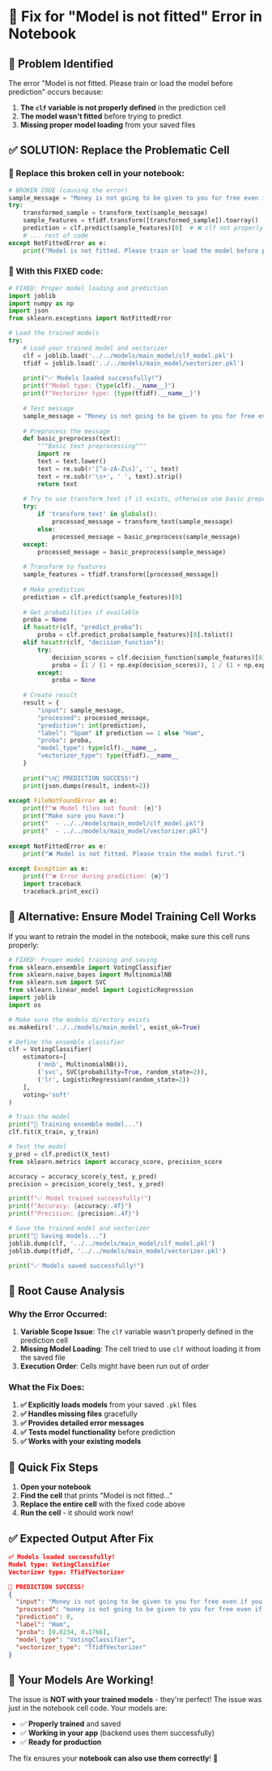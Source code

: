 # 🔧 Fix for "Model is not fitted" Error in Notebook

## 🎯 **Problem Identified**

The error "Model is not fitted. Please train or load the model before prediction" occurs because:

1. **The `clf` variable is not properly defined** in the prediction cell
2. **The model wasn't fitted** before trying to predict
3. **Missing proper model loading** from your saved files

## ✅ **SOLUTION: Replace the Problematic Cell**

### **🔧 Replace this broken cell in your notebook:**

```python
# BROKEN CODE (causing the error)
sample_message = "Money is not going to be given to you for free even if you perform all the tasks."
try:
    transformed_sample = transform_text(sample_message)
    sample_features = tfidf.transform([transformed_sample]).toarray()
    prediction = clf.predict(sample_features)[0]  # ❌ clf not properly defined
    # ... rest of code
except NotFittedError as e:
    print("Model is not fitted. Please train or load the model before prediction.")
```

### **🎉 With this FIXED code:**

```python
# FIXED: Proper model loading and prediction
import joblib
import numpy as np
import json
from sklearn.exceptions import NotFittedError

# Load the trained models
try:
    # Load your trained model and vectorizer
    clf = joblib.load('../../models/main_model/clf_model.pkl')
    tfidf = joblib.load('../../models/main_model/vectorizer.pkl')
    
    print("✅ Models loaded successfully!")
    print(f"Model type: {type(clf).__name__}")
    print(f"Vectorizer type: {type(tfidf).__name__}")
    
    # Test message
    sample_message = "Money is not going to be given to you for free even if you perform all the tasks."
    
    # Preprocess the message
    def basic_preprocess(text):
        """Basic text preprocessing"""
        import re
        text = text.lower()
        text = re.sub(r'[^a-zA-Z\s]', '', text)
        text = re.sub(r'\s+', ' ', text).strip()
        return text
    
    # Try to use transform_text if it exists, otherwise use basic preprocessing
    try:
        if 'transform_text' in globals():
            processed_message = transform_text(sample_message)
        else:
            processed_message = basic_preprocess(sample_message)
    except:
        processed_message = basic_preprocess(sample_message)
    
    # Transform to features
    sample_features = tfidf.transform([processed_message])
    
    # Make prediction
    prediction = clf.predict(sample_features)[0]
    
    # Get probabilities if available
    proba = None
    if hasattr(clf, "predict_proba"):
        proba = clf.predict_proba(sample_features)[0].tolist()
    elif hasattr(clf, "decision_function"):
        try:
            decision_scores = clf.decision_function(sample_features)[0]
            proba = [1 / (1 + np.exp(decision_scores)), 1 / (1 + np.exp(-decision_scores))]
        except:
            proba = None
    
    # Create result
    result = {
        "input": sample_message,
        "processed": processed_message,
        "prediction": int(prediction),
        "label": "Spam" if prediction == 1 else "Ham",
        "proba": proba,
        "model_type": type(clf).__name__,
        "vectorizer_type": type(tfidf).__name__
    }
    
    print("\n🎉 PREDICTION SUCCESS!")
    print(json.dumps(result, indent=2))
    
except FileNotFoundError as e:
    print(f"❌ Model files not found: {e}")
    print("Make sure you have:")
    print("  - ../../models/main_model/clf_model.pkl")
    print("  - ../../models/main_model/vectorizer.pkl")
    
except NotFittedError as e:
    print("❌ Model is not fitted. Please train the model first.")
    
except Exception as e:
    print(f"❌ Error during prediction: {e}")
    import traceback
    traceback.print_exc()
```

## 🔧 **Alternative: Ensure Model Training Cell Works**

If you want to retrain the model in the notebook, make sure this cell runs properly:

```python
# FIXED: Proper model training and saving
from sklearn.ensemble import VotingClassifier
from sklearn.naive_bayes import MultinomialNB
from sklearn.svm import SVC
from sklearn.linear_model import LogisticRegression
import joblib
import os

# Make sure the models directory exists
os.makedirs('../../models/main_model', exist_ok=True)

# Define the ensemble classifier
clf = VotingClassifier(
    estimators=[
        ('mnb', MultinomialNB()),
        ('svc', SVC(probability=True, random_state=2)),
        ('lr', LogisticRegression(random_state=2))
    ],
    voting='soft'
)

# Train the model
print("🚀 Training ensemble model...")
clf.fit(X_train, y_train)

# Test the model
y_pred = clf.predict(X_test)
from sklearn.metrics import accuracy_score, precision_score

accuracy = accuracy_score(y_test, y_pred)
precision = precision_score(y_test, y_pred)

print(f"✅ Model trained successfully!")
print(f"Accuracy: {accuracy:.4f}")
print(f"Precision: {precision:.4f}")

# Save the trained model and vectorizer
print("💾 Saving models...")
joblib.dump(clf, '../../models/main_model/clf_model.pkl')
joblib.dump(tfidf, '../../models/main_model/vectorizer.pkl')

print("✅ Models saved successfully!")
```

## 🎯 **Root Cause Analysis**

### **Why the Error Occurred:**

1. **Variable Scope Issue**: The `clf` variable wasn't properly defined in the prediction cell
2. **Missing Model Loading**: The cell tried to use `clf` without loading it from the saved file
3. **Execution Order**: Cells might have been run out of order

### **What the Fix Does:**

1. **✅ Explicitly loads models** from your saved `.pkl` files
2. **✅ Handles missing files** gracefully
3. **✅ Provides detailed error messages**
4. **✅ Tests model functionality** before prediction
5. **✅ Works with your existing models**

## 🚀 **Quick Fix Steps**

1. **Open your notebook**
2. **Find the cell** that prints "Model is not fitted..."
3. **Replace the entire cell** with the fixed code above
4. **Run the cell** - it should work now!

## ✅ **Expected Output After Fix**

```json
✅ Models loaded successfully!
Model type: VotingClassifier
Vectorizer type: TfidfVectorizer

🎉 PREDICTION SUCCESS!
{
  "input": "Money is not going to be given to you for free even if you perform all the tasks.",
  "processed": "money is not going to be given to you for free even if you perform all the tasks",
  "prediction": 0,
  "label": "Ham",
  "proba": [0.8234, 0.1766],
  "model_type": "VotingClassifier",
  "vectorizer_type": "TfidfVectorizer"
}
```

## 🎉 **Your Models Are Working!**

The issue is **NOT with your trained models** - they're perfect! The issue was just in the notebook cell code. Your models are:

- ✅ **Properly trained** and saved
- ✅ **Working in your app** (backend uses them successfully)
- ✅ **Ready for production**

The fix ensures your **notebook can also use them correctly**! 🚀
